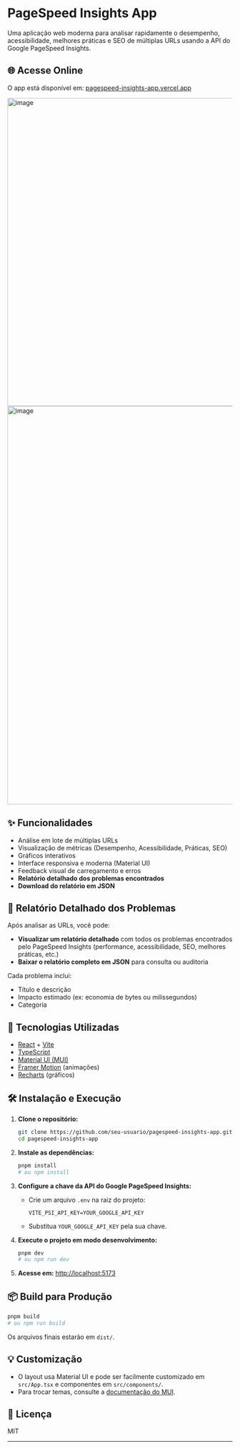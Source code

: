 # PageSpeed Insights App

Uma aplicação web moderna para analisar rapidamente o desempenho, acessibilidade, melhores práticas e SEO de múltiplas URLs usando a API do Google PageSpeed Insights.

## 🌐 Acesse Online

O app está disponível em: [pagespeed-insights-app.vercel.app](https://pagespeed-insights-app.vercel.app)

<img width="1609" height="690" alt="image" src="https://github.com/user-attachments/assets/94813edb-ee96-4612-9247-2dfa51345eb8" />

<img width="1580" height="892" alt="image" src="https://github.com/user-attachments/assets/1fb371a1-ca05-415c-871d-a3c894796f75" />

## ✨ Funcionalidades
- Análise em lote de múltiplas URLs
- Visualização de métricas (Desempenho, Acessibilidade, Práticas, SEO)
- Gráficos interativos
- Interface responsiva e moderna (Material UI)
- Feedback visual de carregamento e erros
- **Relatório detalhado dos problemas encontrados**
- **Download do relatório em JSON**

## 📝 Relatório Detalhado dos Problemas

Após analisar as URLs, você pode:
- **Visualizar um relatório detalhado** com todos os problemas encontrados pelo PageSpeed Insights (performance, acessibilidade, SEO, melhores práticas, etc.)
- **Baixar o relatório completo em JSON** para consulta ou auditoria

Cada problema inclui:
- Título e descrição
- Impacto estimado (ex: economia de bytes ou milissegundos)
- Categoria

## 🚀 Tecnologias Utilizadas
- [React](https://react.dev/) + [Vite](https://vitejs.dev/)
- [TypeScript](https://www.typescriptlang.org/)
- [Material UI (MUI)](https://mui.com/)
- [Framer Motion](https://www.framer.com/motion/) (animações)
- [Recharts](https://recharts.org/) (gráficos)

## 🛠️ Instalação e Execução

1. **Clone o repositório:**
   ```sh
   git clone https://github.com/seu-usuario/pagespeed-insights-app.git
   cd pagespeed-insights-app
   ```

2. **Instale as dependências:**
   ```sh
   pnpm install
   # ou npm install
   ```

3. **Configure a chave da API do Google PageSpeed Insights:**
   - Crie um arquivo `.env` na raiz do projeto:
     ```env
     VITE_PSI_API_KEY=YOUR_GOOGLE_API_KEY
     ```
   - Substitua `YOUR_GOOGLE_API_KEY` pela sua chave.

4. **Execute o projeto em modo desenvolvimento:**
   ```sh
   pnpm dev
   # ou npm run dev
   ```

5. **Acesse em:**
   [http://localhost:5173](http://localhost:5173)

## 📦 Build para Produção
```sh
pnpm build
# ou npm run build
```
Os arquivos finais estarão em `dist/`.

## 💡 Customização
- O layout usa Material UI e pode ser facilmente customizado em `src/App.tsx` e componentes em `src/components/`.
- Para trocar temas, consulte a [documentação do MUI](https://mui.com/material-ui/customization/theming/).

## 📝 Licença
MIT

---
